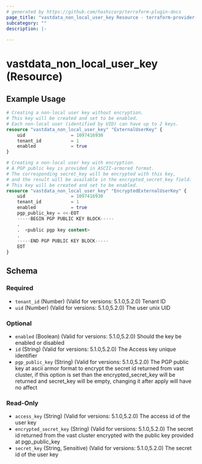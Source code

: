 ```yaml
---
# generated by https://github.com/hashicorp/terraform-plugin-docs
page_title: "vastdata_non_local_user_key Resource - terraform-provider-vastdata"
subcategory: ""
description: |-
  
---
```


# vastdata_non_local_user_key (Resource)



## Example Usage

```terraform
# Creating a non-local user key without encryption.
# This key will be created and set to be enabled.
# Each non-local user (identified by UID) can have up to 2 keys.
resource "vastdata_non_local_user_key" "ExternalUserKey" {
    uid                 = 1097416930
    tenant_id           = 1
    enabled             = true
}

# Creating a non-local user key with encryption.
# A PGP public key is provided in ASCII-armored format.
# The corresponding secret_key will be encrypted with this key,
# and the result will be available in the encrypted_secret_key field.
# This key will be created and set to be enabled.
resource "vastdata_non_local_user_key" "EncryptedExternalUserKey" {
    uid                 = 1097416930
    tenant_id           = 1
    enabled             = true
    pgp_public_key = <<-EOT
    -----BEGIN PGP PUBLIC KEY BLOCK-----
    .
    .  <public pgp key content>
    .
    -----END PGP PUBLIC KEY BLOCK-----
    EOT
}
```

<!-- schema generated by tfplugindocs -->
## Schema

### Required

- `tenant_id` (Number) (Valid for versions: 5.1.0,5.2.0) Tenant ID
- `uid` (Number) (Valid for versions: 5.1.0,5.2.0) The user unix UID

### Optional

- `enabled` (Boolean) (Valid for versions: 5.1.0,5.2.0) Should the key be enabled or disabled
- `id` (String) (Valid for versions: 5.1.0,5.2.0) The Access key unique identifier
- `pgp_public_key` (String) (Valid for versions: 5.1.0,5.2.0) The PGP public key at ascii armor format to encrypt the secret id returned from vast cluster, if this option is set than the encrypted_secret_key will be returned and secret_key will be empty, changing it after apply will have no affect

### Read-Only

- `access_key` (String) (Valid for versions: 5.1.0,5.2.0) The access id of the user key
- `encrypted_secret_key` (String) (Valid for versions: 5.1.0,5.2.0) The secret id returned from the vast cluster encrypted with the public key provided at pgp_public_key
- `secret_key` (String, Sensitive) (Valid for versions: 5.1.0,5.2.0) The secret id of the user key
